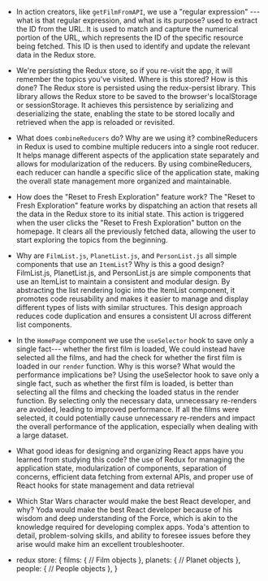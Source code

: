 - In action creators, like `getFilmFromAPI`, we use a "regular expression" ---
  what is that regular expression, and what is its purpose?
  used to extract the ID from the URL. It is used to match and capture the numerical portion of the URL, which represents the ID of the specific resource being fetched. This ID is then used to identify and update the relevant data in the Redux store.

- We're persisting the Redux store, so if you re-visit the app, it will remember
  the topics you've visited. Where is this stored? How is this done?
  The Redux store is persisted using the redux-persist library. This library allows the Redux store to be saved to the browser's localStorage or sessionStorage. It achieves this persistence by serializing and deserializing the state, enabling the state to be stored locally and retrieved when the app is reloaded or revisited.

- What does `combineReducers` do? Why are we using it? 
combineReducers in Redux is used to combine multiple reducers into a single root reducer. It helps manage different aspects of the application state separately and allows for modularization of the reducers. By using combineReducers, each reducer can handle a specific slice of the application state, making the overall state management more organized and maintainable.

- How does the "Reset to Fresh Exploration" feature work?
The "Reset to Fresh Exploration" feature works by dispatching an action that resets all the data in the Redux store to its initial state. This action is triggered when the user clicks the "Reset to Fresh Exploration" button on the homepage. It clears all the previously fetched data, allowing the user to start exploring the topics from the beginning.

- Why are `FilmList.js`, `PlanetList.js`, and 
  `PersonList.js` all simple components that use an `ItemList`?
  Why is this a good design?
FilmList.js, PlanetList.js, and PersonList.js are simple components that use an ItemList to maintain a consistent and modular design. By abstracting the list rendering logic into the ItemList component, it promotes code reusability and makes it easier to manage and display different types of lists with similar structures. This design approach reduces code duplication and ensures a consistent UI across different list components.


- In the `HomePage` component we use the `useSelector` hook to save only a single fact---
  whether the first film is loaded, We could instead have selected all the
  films, and had the check for whether the first film is loaded in our
  `render` function. Why is this worse? What would the performance implications
  be?
  Using the useSelector hook to save only a single fact, such as whether the first film is loaded, is better than selecting all the films and checking the loaded status in the render function. By selecting only the necessary data, unnecessary re-renders are avoided, leading to improved performance. If all the films were selected, it could potentially cause unnecessary re-renders and impact the overall performance of the application, especially when dealing with a large dataset.

- What good ideas for designing and organizing React apps have you learned from
  studying this code?
  the use of Redux for managing the application state, modularization of components, separation of concerns, efficient data fetching from external APIs, and proper use of React hooks for state management and data retrieval

- Which Star Wars character would make the best React developer, and why?
Yoda would make the best React developer because of his wisdom and deep understanding of the Force, which is akin to the knowledge required for developing complex apps. Yoda's attention to detail, problem-solving skills, and ability to foresee issues before they arise would make him an excellent troubleshooter. 

- redux store:
{
  films: {
    // Film objects
  },
  planets: {
    // Planet objects
  },
  people: {
    // People objects
  },
}